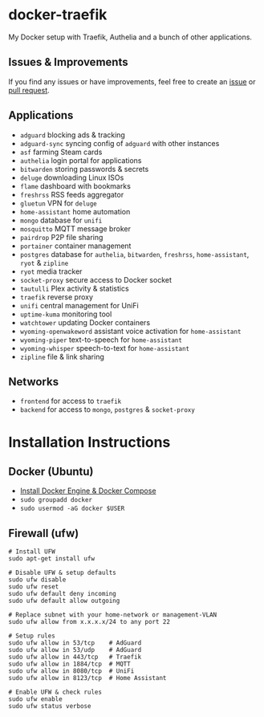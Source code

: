 # docker-traefik
My Docker setup with Traefik, Authelia and a bunch of other applications.

## Issues & Improvements
If you find any issues or have improvements, feel free to create an [issue](https://github.com/Joery/docker-traefik/issues) or [pull request](https://github.com/Joery/docker-traefik/pulls).

## Applications
- `adguard` blocking ads & tracking
- `adguard-sync` syncing config of `adguard` with other instances
- `asf` farming Steam cards
- `authelia` login portal for applications
- `bitwarden` storing passwords & secrets
- `deluge` downloading Linux ISOs
- `flame` dashboard with bookmarks
- `freshrss` RSS feeds aggregator
- `gluetun` VPN for `deluge`
- `home-assistant` home automation
- `mongo` database for `unifi`
- `mosquitto` MQTT message broker
- `pairdrop` P2P file sharing
- `portainer` container management
- `postgres` database for `authelia`, `bitwarden`, `freshrss`, `home-assistant`, `ryot` & `zipline`
- `ryot` media tracker
- `socket-proxy` secure access to Docker socket
- `tautulli` Plex activity & statistics
- `traefik` reverse proxy
- `unifi` central management for UniFi
- `uptime-kuma` monitoring tool
- `watchtower` updating Docker containers
- `wyoming-openwakeword` assistant voice activation for `home-assistant`
- `wyoming-piper` text-to-speech for `home-assistant`
- `wyoming-whisper` speech-to-text for `home-assistant`
- `zipline` file & link sharing

## Networks
- `frontend` for access to `traefik`
- `backend` for access to `mongo`, `postgres` & `socket-proxy`

# Installation Instructions

## Docker (Ubuntu)
- [Install Docker Engine & Docker Compose](https://docs.docker.com/engine/install/ubuntu/#install-using-the-repository)
- `sudo groupadd docker`
- `sudo usermod -aG docker $USER`

## Firewall (ufw)
```
# Install UFW
sudo apt-get install ufw

# Disable UFW & setup defaults
sudo ufw disable
sudo ufw reset
sudo ufw default deny incoming
sudo ufw default allow outgoing

# Replace subnet with your home-network or management-VLAN
sudo ufw allow from x.x.x.x/24 to any port 22

# Setup rules
sudo ufw allow in 53/tcp    # AdGuard
sudo ufw allow in 53/udp    # AdGuard
sudo ufw allow in 443/tcp   # Traefik
sudo ufw allow in 1884/tcp  # MQTT
sudo ufw allow in 8080/tcp  # UniFi
sudo ufw allow in 8123/tcp  # Home Assistant

# Enable UFW & check rules
sudo ufw enable
sudo ufw status verbose
```
